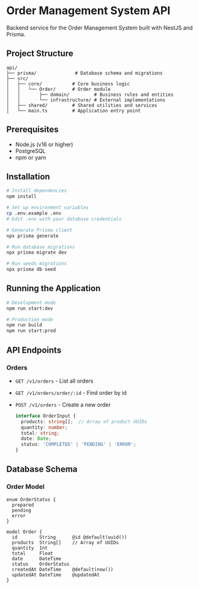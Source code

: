 # Order Management System API

Backend service for the Order Management System built with NestJS and Prisma.

## Project Structure

```
api/
├── prisma/              # Database schema and migrations
├── src/
│   ├── core/           # Core business logic
│   │   └── Order/      # Order module
│   │       ├── domain/         # Business rules and entities
│   │       └── infrastructure/ # External implementations
│   ├── shared/         # Shared utilities and services
│   └── main.ts         # Application entry point
```

## Prerequisites

- Node.js (v16 or higher)
- PostgreSQL
- npm or yarn

## Installation

```bash
# Install dependencies
npm install

# Set up environment variables
cp .env.example .env
# Edit .env with your database credentials

# Generate Prisma client
npx prisma generate

# Run database migrations
npx prisma migrate dev

# Run seeds migrations
npx prisma db seed
```

## Running the Application

```bash
# Development mode
npm run start:dev

# Production mode
npm run build
npm run start:prod
```

## API Endpoints

### Orders
- `GET /v1/orders` - List all orders

- `GET /v1/orders/order/:id` - Find order by id

- `POST /v1/orders` - Create a new order
  ```typescript
  interface OrderInput {
    products: string[];  // Array of product UUIDs
    quantity: number;
    total: string;
    date: Date;
    status: 'COMPLETED' | 'PENDING' | 'ERROR';
  }
  ```

## Database Schema

### Order Model
```prisma
enum OrderStatus {
  prepared
  pending
  error
}

model Order {
  id        String      @id @default(uuid())
  products  String[]    // Array of UUIDs
  quantity  Int
  total     Float
  date      DateTime
  status    OrderStatus
  createdAt DateTime    @default(now())
  updatedAt DateTime    @updatedAt
}
```